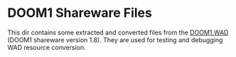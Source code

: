 DOOM1 Shareware Files
=====================

This dir contains some extracted and converted files from the
[DOOM1.WAD](../../DOOM1.WAD) (DOOM1 shareware version 1.8).
They are used for testing and debugging WAD resource conversion.

